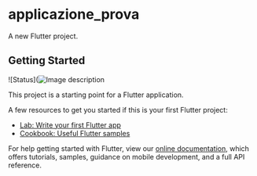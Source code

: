 # applicazione_prova

A new Flutter project.

## Getting Started

![Status](![Image description](https://drive.google.com/open?id=1-RJab3P0qO2BswrO2VMQiugYajUBpvH2FIXED)

This project is a starting point for a Flutter application.

A few resources to get you started if this is your first Flutter project:

- [Lab: Write your first Flutter app](https://flutter.dev/docs/get-started/codelab)
- [Cookbook: Useful Flutter samples](https://flutter.dev/docs/cookbook)

For help getting started with Flutter, view our
[online documentation](https://flutter.dev/docs), which offers tutorials,
samples, guidance on mobile development, and a full API reference.
